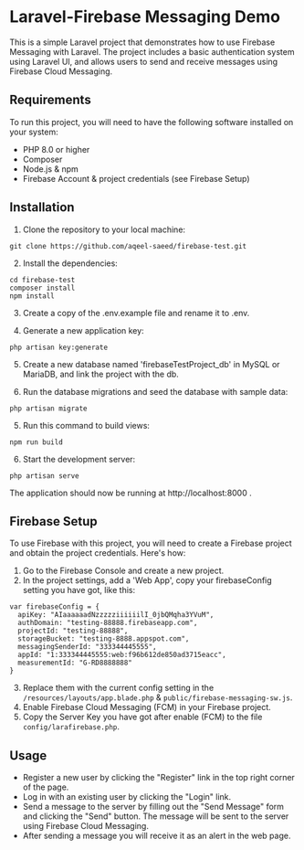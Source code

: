 # Laravel-Firebase Messaging Demo

This is a simple Laravel project that demonstrates how to use Firebase Messaging with Laravel.
The project includes a basic authentication system using Laravel UI,
and allows users to send and receive messages using Firebase Cloud Messaging.

## Requirements

To run this project, you will need to have the following software installed on your system:
- PHP 8.0 or higher
- Composer
- Node.js & npm
- Firebase Account & project credentials (see Firebase Setup)

## Installation

1. Clone the repository to your local machine:
```
git clone https://github.com/aqeel-saeed/firebase-test.git
```

2. Install the dependencies:
```
cd firebase-test
composer install
npm install
```

3. Create a copy of the .env.example file and rename it to .env.

4. Generate a new application key:
```
php artisan key:generate
```

5. Create a new database named 'firebaseTestProject_db' in MySQL or MariaDB, and link the project with the db.

6. Run the database migrations and seed the database with sample data:
```
php artisan migrate 
```

5. Run this command to build views:
```
npm run build 
```

6. Start the development server:
```
php artisan serve
```

The application should now be running at http://localhost:8000 .

## Firebase Setup

To use Firebase with this project, you will need to create a Firebase project and obtain the project credentials.
Here's how:

1. Go to the Firebase Console and create a new project.
2. In the project settings, add a 'Web App', copy your firebaseConfig setting you have got, like this:
```
var firebaseConfig = {
  apiKey: "AIaaaaaadNzzzzziiiiiilI_0jbQMqha3YVuM",
  authDomain: "testing-88888.firebaseapp.com",
  projectId: "testing-88888",
  storageBucket: "testing-8888.appspot.com",
  messagingSenderId: "333344445555",
  appId: "1:333344445555:web:f96b612de850ad3715eacc",
  measurementId: "G-RD8888888"
}
```
3. Replace them with the current config setting in the `/resources/layouts/app.blade.php` & `public/firebase-messaging-sw.js`.
4. Enable Firebase Cloud Messaging (FCM) in your Firebase project.
5. Copy the Server Key you have got after enable (FCM) to the file `config/larafirebase.php`.

## Usage

- Register a new user by clicking the "Register" link in the top right corner of the page.
- Log in with an existing user by clicking the "Login" link.
- Send a message to the server by filling out the "Send Message" form and clicking the "Send" button. The message will be sent to the server using Firebase Cloud Messaging.
- After sending a message you will receive it as an alert in the web page.

